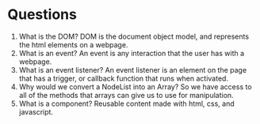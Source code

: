 # Questions

1. What is the DOM?
DOM is the document object model, and represents the html elements on a webpage.
2. What is an event?
An event is any interaction that the user has with a webpage.
3. What is an event listener?
An event listener is an element on the page that has a trigger, or callback function that runs when activated.
4. Why would we convert a NodeList into an Array?
So we have access to all of the methods that arrays can give us to use for manipulation.
5. What is a component?
Reusable content made with html, css, and javascript.
